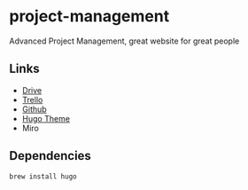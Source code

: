 # project-management
Advanced Project Management, great website for great people

## Links
* [Drive](https://drive.google.com/drive/folders/1XeDhKQ3tBVu-bmBXwvTrYcLQpHdynRCz?usp=sharing)
* [Trello](https://trello.com/invite/b/zF3XL2sX/adb55d3d1c35d87101e189340013c3a9/project-management)
* [Github](https://github.com/Yann21/project-management)
* [Hugo Theme](https://themes.gohugo.io/vex-hugo/)
* Miro

## Dependencies
`brew install hugo`
